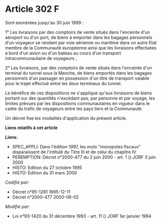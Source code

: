 # Article 302 F

Sont exonérées jusqu'au 30 juin 1999 :

1° Les livraisons par des comptoirs de vente situés dans l'enceinte d'un aéroport ou d'un port, de biens à emporter dans les
bagages personnels d'un voyageur se rendant par voie aérienne ou maritime dans un autre Etat membre de la Communauté
européenne ainsi que les livraisons effectuées à bord d'un avion ou d'un bateau au cours d'un transport intracommunautaire de
voyageurs ;

2° Les livraisons, par des comptoirs de vente situés dans l'enceinte d'un terminal du tunnel sous la Manche, de biens
emportés dans les bagages personnels d'un passager en possession d'un titre de transport valable pour le trajet effectué
entre les deux terminaux du tunnel.

Le bénéfice de ces dispositions ne s'applique qu'aux livraisons de biens portant sur des quantités n'excédant pas, par
personne et par voyage, les limites prévues par les dispositions communautaires en vigueur dans le cadre du trafic de
voyageurs entre les pays tiers et la Communauté.

Un décret fixe les modalités d'application du présent article.

**Liens relatifs à cet article**

**Liens**:

  - SPEC_APPLI: Dans l'édition 1997, les mots "monopoles fiscaux" disparaissent de l'intitulé du Titre III et de celui du chapitre IV
  - PEREMPTION: Décret n°2000-477 du 2 juin 2000 - art. 1 () JORF 3 juin 2000
  - HISTO: Edition du 27 octobre 1995
  - HISTO: Edition du 31 mars 2000

_Codifié par_:

  - Décret n°95-1281 1995-12-11
  - Décret n°2000-477 2000-06-02

_Modifié par_:

  - Loi n°93-1420 du 31 décembre 1993 - art. 11 () JORF 1er janvier 1994
